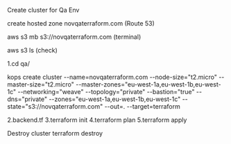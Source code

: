 Create cluster for Qa Env


create hosted zone novqaterraform.com (Route 53)

aws s3 mb s3://novqaterraform.com  (terminal)

aws s3 ls (check)

1.cd qa/

kops create cluster --name=novqaterraform.com --node-size="t2.micro" --master-size="t2.micro" --master-zones="eu-west-1a,eu-west-1b,eu-west-1c" --networking="weave" --topology="private" --bastion="true" --dns="private" --zones="eu-west-1a,eu-west-1b,eu-west-1c" --state="s3://novqaterraform.com" --out=. --target=terraform

2.backend.tf
3.terraform init
4.terraform plan
5.terraform apply


Destroy cluster
terraform destroy 
